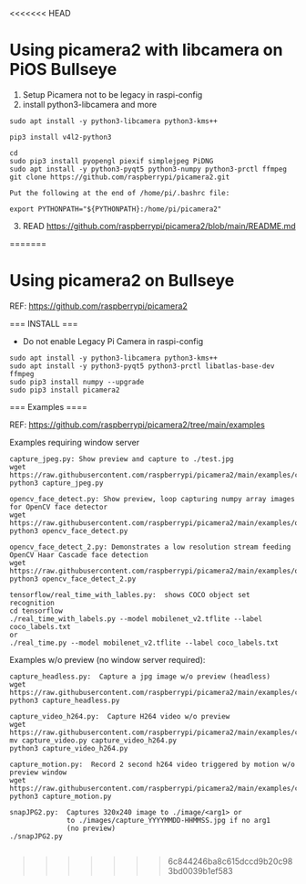 <<<<<<< HEAD
# Using picamera2 with libcamera on PiOS Bullseye

1) Setup Picamera not to be legacy in raspi-config
2) install python3-libcamera and more
```
sudo apt install -y python3-libcamera python3-kms++

pip3 install v4l2-python3

cd
sudo pip3 install pyopengl piexif simplejpeg PiDNG
sudo apt install -y python3-pyqt5 python3-numpy python3-prctl ffmpeg
git clone https://github.com/raspberrypi/picamera2.git

Put the following at the end of /home/pi/.bashrc file:

export PYTHONPATH="${PYTHONPATH}:/home/pi/picamera2"

```
3) READ https://github.com/raspberrypi/picamera2/blob/main/README.md

=======
# Using picamera2 on Bullseye

REF:  https://github.com/raspberrypi/picamera2  


=== INSTALL ===  

- Do not enable Legacy Pi Camera in raspi-config  
```
sudo apt install -y python3-libcamera python3-kms++
sudo apt install -y python3-pyqt5 python3-prctl libatlas-base-dev ffmpeg
sudo pip3 install numpy --upgrade
sudo pip3 install picamera2
```

=== Examples ====

REF:  https://github.com/raspberrypi/picamera2/tree/main/examples

Examples requiring window server
```
capture_jpeg.py: Show preview and capture to ./test.jpg
wget https://raw.githubusercontent.com/raspberrypi/picamera2/main/examples/capture_jpeg.py
python3 capture_jpeg.py

opencv_face_detect.py: Show preview, loop capturing numpy array images for OpenCV face detector
wget https://raw.githubusercontent.com/raspberrypi/picamera2/main/examples/opencv_face_detect.py
python3 opencv_face_detect.py

opencv_face_detect_2.py: Demonstrates a low resolution stream feeding OpenCV Haar Cascade face detection
wget https://raw.githubusercontent.com/raspberrypi/picamera2/main/examples/opencv_face_detect_2.py
python3 opencv_face_detect_2.py

tensorflow/real_time_with_lables.py:  shows COCO object set recognition
cd tensorflow
./real_time_with_labels.py --model mobilenet_v2.tflite --label coco_labels.txt
or
./real_time.py --model mobilenet_v2.tflite --label coco_labels.txt
```

Examples w/o preview (no window server required):
```
capture_headless.py:  Capture a jpg image w/o preview (headless)
wget https://raw.githubusercontent.com/raspberrypi/picamera2/main/examples/capture_headless.py
python3 capture_headless.py

capture_video_h264.py:  Capture H264 video w/o preview
wget https://raw.githubusercontent.com/raspberrypi/picamera2/main/examples/capture_video.py
mv capture_video.py capture_video_h264.py
python3 capture_video_h264.py

capture_motion.py:  Record 2 second h264 video triggered by motion w/o preview window
wget https://raw.githubusercontent.com/raspberrypi/picamera2/main/examples/capture_motion.py
python3 capture_motion.py

snapJPG2.py:  Captures 320x240 image to ./image/<arg1> or   
              to ./images/capture_YYYYMMDD-HHMMSS.jpg if no arg1  
              (no preview)  
./snapJPG2.py


```
>>>>>>> 6c844246ba8c615dccd9b20c983bd0039b1ef583

